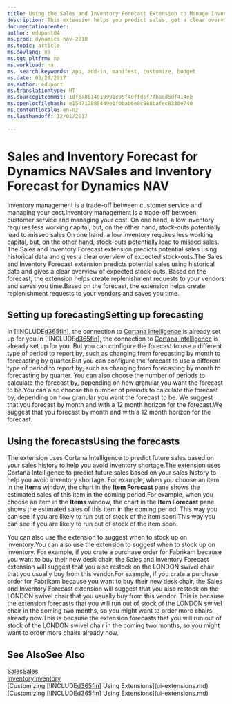 ```yaml
---
title: Using the Sales and Inventory Forecast Extension to Manage Inventory
description: This extension helps you predict sales, get a clear overview of expected stock-outs, and even helps you create replenishment requests to vendors.
documentationcenter: 
author: edupont04
ms.prod: dynamics-nav-2018
ms.topic: article
ms.devlang: na
ms.tgt_pltfrm: na
ms.workload: na
ms. search.keywords: app, add-in, manifest, customize, budget
ms.date: 03/29/2017
ms.author: edupont
ms.translationtype: HT
ms.sourcegitcommit: 1dfba8b14019991c95f40ffd5f7fbaed5df414eb
ms.openlocfilehash: e154717885449e1f0bab6e8c988bafec8330e740
ms.contentlocale: en-nz
ms.lasthandoff: 12/01/2017

---
```

# <a name="sales-and-inventory-forecast-for-dynamics-nav"></a><span data-ttu-id="41c39-103">Sales and Inventory Forecast for Dynamics NAV</span><span class="sxs-lookup"><span data-stu-id="41c39-103">Sales and Inventory Forecast for Dynamics NAV</span></span>
<span data-ttu-id="41c39-104">Inventory management is a trade-off between customer service and managing your cost.</span><span class="sxs-lookup"><span data-stu-id="41c39-104">Inventory management is a trade-off between customer service and managing your cost.</span></span> <span data-ttu-id="41c39-105">On one hand, a low inventory requires less working capital, but, on the other hand, stock-outs potentially lead to missed sales.</span><span class="sxs-lookup"><span data-stu-id="41c39-105">On one hand, a low inventory requires less working capital, but, on the other hand, stock-outs potentially lead to missed sales.</span></span> <span data-ttu-id="41c39-106">The Sales and Inventory Forecast extension predicts potential sales using historical data and gives a clear overview of expected stock-outs.</span><span class="sxs-lookup"><span data-stu-id="41c39-106">The Sales and Inventory Forecast extension predicts potential sales using historical data and gives a clear overview of expected stock-outs.</span></span> <span data-ttu-id="41c39-107">Based on the forecast, the extension helps create replenishment requests to your vendors and saves you time.</span><span class="sxs-lookup"><span data-stu-id="41c39-107">Based on the forecast, the extension helps create replenishment requests to your vendors and saves you time.</span></span>  

## <a name="setting-up-forecasting"></a><span data-ttu-id="41c39-108">Setting up forecasting</span><span class="sxs-lookup"><span data-stu-id="41c39-108">Setting up forecasting</span></span>
<span data-ttu-id="41c39-109">In [!INCLUDE[d365fin](includes/d365fin_md.md)], the connection to [Cortana Intelligence](https://www.microsoft.com/en-us/cloud-platform/what-is-cortana-intelligence-suite) is already set up for you.</span><span class="sxs-lookup"><span data-stu-id="41c39-109">In [!INCLUDE[d365fin](includes/d365fin_md.md)], the connection to [Cortana Intelligence](https://www.microsoft.com/en-us/cloud-platform/what-is-cortana-intelligence-suite) is already set up for you.</span></span> <span data-ttu-id="41c39-110">But you can configure the forecast to use a different type of period to report by, such as changing from forecasting by month to forecasting by quarter.</span><span class="sxs-lookup"><span data-stu-id="41c39-110">But you can configure the forecast to use a different type of period to report by, such as changing from forecasting by month to forecasting by quarter.</span></span> <span data-ttu-id="41c39-111">You can also choose the number of periods to calculate the forecast by, depending on how granular you want the forecast to be.</span><span class="sxs-lookup"><span data-stu-id="41c39-111">You can also choose the number of periods to calculate the forecast by, depending on how granular you want the forecast to be.</span></span> <span data-ttu-id="41c39-112">We suggest that you forecast by month and with a 12 month horizon for the forecast.</span><span class="sxs-lookup"><span data-stu-id="41c39-112">We suggest that you forecast by month and with a 12 month horizon for the forecast.</span></span>  

## <a name="using-the-forecasts"></a><span data-ttu-id="41c39-113">Using the forecasts</span><span class="sxs-lookup"><span data-stu-id="41c39-113">Using the forecasts</span></span>
<span data-ttu-id="41c39-114">The extension uses Cortana Intelligence to predict future sales based on your sales history to help you avoid inventory shortage.</span><span class="sxs-lookup"><span data-stu-id="41c39-114">The extension uses Cortana Intelligence to predict future sales based on your sales history to help you avoid inventory shortage.</span></span> <span data-ttu-id="41c39-115">For example, when you choose an item in the **Items** window, the chart in the **Item Forecast** pane shows the estimated sales of this item in the coming period.</span><span class="sxs-lookup"><span data-stu-id="41c39-115">For example, when you choose an item in the **Items** window, the chart in the **Item Forecast** pane shows the estimated sales of this item in the coming period.</span></span> <span data-ttu-id="41c39-116">This way you can see if you are likely to run out of stock of the item soon.</span><span class="sxs-lookup"><span data-stu-id="41c39-116">This way you can see if you are likely to run out of stock of the item soon.</span></span>  

<span data-ttu-id="41c39-117">You can also use the extension to suggest when to stock up on inventory.</span><span class="sxs-lookup"><span data-stu-id="41c39-117">You can also use the extension to suggest when to stock up on inventory.</span></span> <span data-ttu-id="41c39-118">For example, if you crate a purchase order for Fabrikam because you want to buy their new desk chair, the Sales and Inventory Forecast extension will suggest that you also restock on the LONDON swivel chair that you usually buy from this vendor.</span><span class="sxs-lookup"><span data-stu-id="41c39-118">For example, if you crate a purchase order for Fabrikam because you want to buy their new desk chair, the Sales and Inventory Forecast extension will suggest that you also restock on the LONDON swivel chair that you usually buy from this vendor.</span></span> <span data-ttu-id="41c39-119">This is because the extension forecasts that you will run out of stock of the LONDON swivel chair in the coming two months, so you might want to order more chairs already now.</span><span class="sxs-lookup"><span data-stu-id="41c39-119">This is because the extension forecasts that you will run out of stock of the LONDON swivel chair in the coming two months, so you might want to order more chairs already now.</span></span>  

## <a name="see-also"></a><span data-ttu-id="41c39-120">See Also</span><span class="sxs-lookup"><span data-stu-id="41c39-120">See Also</span></span>
[<span data-ttu-id="41c39-121">Sales</span><span class="sxs-lookup"><span data-stu-id="41c39-121">Sales</span></span>](sales-manage-sales.md)  
[<span data-ttu-id="41c39-122">Inventory</span><span class="sxs-lookup"><span data-stu-id="41c39-122">Inventory</span></span>](inventory-manage-inventory.md)  
<span data-ttu-id="41c39-123">[Customizing [!INCLUDE[d365fin](includes/d365fin_md.md)] Using Extensions](ui-extensions.md)</span><span class="sxs-lookup"><span data-stu-id="41c39-123">[Customizing [!INCLUDE[d365fin](includes/d365fin_md.md)] Using Extensions](ui-extensions.md)</span></span>  

